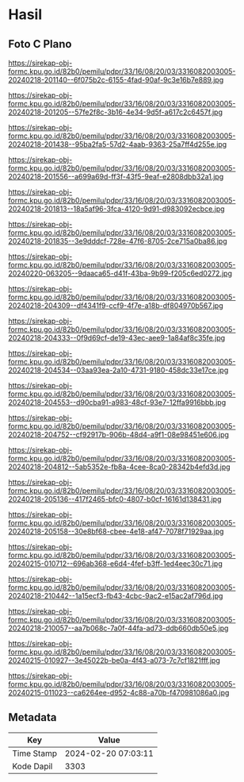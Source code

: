 # Hasil

## Foto C Plano

https://sirekap-obj-formc.kpu.go.id/82b0/pemilu/pdpr/33/16/08/20/03/3316082003005-20240218-201140--6f075b2c-6155-4fad-90af-9c3e16b7e889.jpg

https://sirekap-obj-formc.kpu.go.id/82b0/pemilu/pdpr/33/16/08/20/03/3316082003005-20240218-201205--57fe2f8c-3b16-4e34-9d5f-a617c2c6457f.jpg

https://sirekap-obj-formc.kpu.go.id/82b0/pemilu/pdpr/33/16/08/20/03/3316082003005-20240218-201438--95ba2fa5-57d2-4aab-9363-25a7ff4d255e.jpg

https://sirekap-obj-formc.kpu.go.id/82b0/pemilu/pdpr/33/16/08/20/03/3316082003005-20240218-201556--a699a69d-ff3f-43f5-9eaf-e2808dbb32a1.jpg

https://sirekap-obj-formc.kpu.go.id/82b0/pemilu/pdpr/33/16/08/20/03/3316082003005-20240218-201813--18a5af96-3fca-4120-9d91-d983092ecbce.jpg

https://sirekap-obj-formc.kpu.go.id/82b0/pemilu/pdpr/33/16/08/20/03/3316082003005-20240218-201835--3e9dddcf-728e-47f6-8705-2ce715a0ba86.jpg

https://sirekap-obj-formc.kpu.go.id/82b0/pemilu/pdpr/33/16/08/20/03/3316082003005-20240220-063205--9daaca65-d41f-43ba-9b99-f205c6ed0272.jpg

https://sirekap-obj-formc.kpu.go.id/82b0/pemilu/pdpr/33/16/08/20/03/3316082003005-20240218-204309--df4341f9-ccf9-4f7e-a18b-df804970b567.jpg

https://sirekap-obj-formc.kpu.go.id/82b0/pemilu/pdpr/33/16/08/20/03/3316082003005-20240218-204333--0f9d69cf-de19-43ec-aee9-1a84af8c35fe.jpg

https://sirekap-obj-formc.kpu.go.id/82b0/pemilu/pdpr/33/16/08/20/03/3316082003005-20240218-204534--03aa93ea-2a10-4731-9180-458dc33e17ce.jpg

https://sirekap-obj-formc.kpu.go.id/82b0/pemilu/pdpr/33/16/08/20/03/3316082003005-20240218-204553--d90cba91-a983-48cf-93e7-12ffa9916bbb.jpg

https://sirekap-obj-formc.kpu.go.id/82b0/pemilu/pdpr/33/16/08/20/03/3316082003005-20240218-204752--cf92917b-906b-48d4-a9f1-08e98451e606.jpg

https://sirekap-obj-formc.kpu.go.id/82b0/pemilu/pdpr/33/16/08/20/03/3316082003005-20240218-204812--5ab5352e-fb8a-4cee-8ca0-28342b4efd3d.jpg

https://sirekap-obj-formc.kpu.go.id/82b0/pemilu/pdpr/33/16/08/20/03/3316082003005-20240218-205136--417f2465-bfc0-4807-b0cf-16161d138431.jpg

https://sirekap-obj-formc.kpu.go.id/82b0/pemilu/pdpr/33/16/08/20/03/3316082003005-20240218-205158--30e8bf68-cbee-4e18-af47-7078f71929aa.jpg

https://sirekap-obj-formc.kpu.go.id/82b0/pemilu/pdpr/33/16/08/20/03/3316082003005-20240215-010712--696ab368-e6d4-4fef-b3ff-1ed4eec30c71.jpg

https://sirekap-obj-formc.kpu.go.id/82b0/pemilu/pdpr/33/16/08/20/03/3316082003005-20240218-210442--1a15ecf3-fb43-4cbc-9ac2-e15ac2af796d.jpg

https://sirekap-obj-formc.kpu.go.id/82b0/pemilu/pdpr/33/16/08/20/03/3316082003005-20240218-210057--aa7b068c-7a0f-44fa-ad73-ddb660db50e5.jpg

https://sirekap-obj-formc.kpu.go.id/82b0/pemilu/pdpr/33/16/08/20/03/3316082003005-20240215-010927--3e45022b-be0a-4f43-a073-7c7cf1821fff.jpg

https://sirekap-obj-formc.kpu.go.id/82b0/pemilu/pdpr/33/16/08/20/03/3316082003005-20240215-011023--ca6264ee-d952-4c88-a70b-f470981086a0.jpg


## Metadata

| Key        | Value               |
| ---------- | ------------------- |
| Time Stamp | 2024-02-20 07:03:11 |
| Kode Dapil | 3303                |



